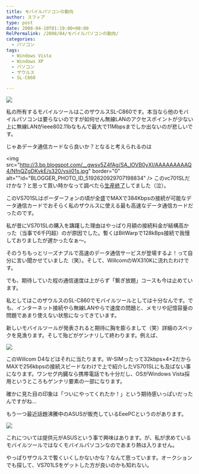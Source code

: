 ```yaml
---
title: モバイルパソコンの動向
author: スフィア
type: post
date: 2008-04-10T01:19:00+00:00
RelPermalink: /2008/04/モバイルパソコンの動向/
categories:
  - パソコン
tags:
  - Windows Vista
  - Windows XP
  - パソコン
  - ザウルス
  - SL-C860

---
```

![](http://2.bp.blogspot.com/__gwsv5Z4fAg/SA_iAFB0yWI/AAAAAAAAAQw/4W29kDo578Q/s320/zaurus-lan01.jpg)

私の所有するモバイルツールはこのザウルスSL-C860です。本当なら他のモバイルパソコンは要らないのですが如何せん無線LANのアクセスポイントが少ない上に無線LANがieee802.11bなもんで最大で11Mbpsまでしか出ないのが悲しいです。

じゃあデータ通信カードなら良いか？となると考えられるのは

<img src="http://3.bp.blogspot.com/__gwsv5Z4fAg/SA_lOVB0yXI/AAAAAAAAAQ4/NfnQZgDKvkE/s320/vsii01s.jpg" border="0" alt=""id="BLOGGER_PHOTO_ID_5192620929707198834" />
このvc701SLだけかな？と思って買い時かなって調べたら<a href="http://mb.softbank.jp/mb/data_card/product/vc701/" target="blank" rel="nofollow">生産終了</a>してました（泣）。

このVS701SLはボーダーフォンの頃が全盛でMAXで384Kbpsの接続が可能なデータ通信カードでおそらく私のザウルスに使える最も高速なデータ通信カードだったのです。

私が昔にVS701SLの購入を躊躇した理由はやっぱり月額の接続料金が結構高かった（当事で6千円超）のが原因でした。暫くはBitWarpで128kBps接続で我慢しておりましたが遅かったなぁ～。

そのうちもっとリーズナブルで高速のデータ通信サービスが登場するよ！って自分に言い聞かせていました（笑）。そして、WillcomのWX310Kに流れたわけです。

でも、期待していた程の通信速度は上がらず「繋ぎ放題」コースも今は止めています。

私としてはこのザウルスのSL-C860でモバイルツールとしては十分なんです。でも、インターネット接続やら無線LANやらで速度の問題と、メモリや記憶容量の問題であまり使えない状態になってきています。

新しいモバイルツールが発表されると期待に胸を膨らまして（笑）詳細のスペックを見漁ります。そして殆どがゲンナリして終わります。例えば、

![](http://www.willcom-inc.com/ja/lineup/ws/016sh/images/color01.jpg)

このWillcom D4などはそれに当たります。W-SIMったって32kbps×4×2だからMAXで256kbpsの接続スピードなわけで上で紹介したVS701SLにも及ばない事になります。ワンセグ内臓なら携帯電話でも十分だし、OSがWindows Vista採用というところもゲンナリ要素の一部になります。

確かに見た目の印象は「ついにやってくれたか！」という期待感いっぱいだったんですがね…

もう一つ最近話題沸騰中のASUSが販売しているEeePCというのがあります。

![](http://2.bp.blogspot.com/__gwsv5Z4fAg/SA_rjFB0yYI/AAAAAAAAARA/zxZ1onW1qMU/s320/eeepc_next.jpg)


これについては提供元がASUSという事で興味はあります。が、私が求めているモバイルツールではなくモバイルパソコンなのであまり熱は入りません。

やっぱりザウルスで暫くいくしかないかな？なんて思っています。オークションでも探して、VS701LSをゲットした方が良いのかも知れない。